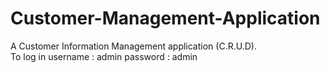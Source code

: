 # Customer-Management-Application
A Customer Information Management application (C.R.U.D).
</br>
To log in
username : admin
password : admin
